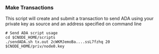 ### Make Transactions

This script will create and submit a transaction to send ADA using your private key as source and an address specified on command line
```
# Send ADA script usage
cd $CNODE_HOME/scripts
./sendADA.sh tx.out 2cWKMJemoBa....ssL7fzhq 20 $CNODE_HOME/priv/node0.key
```
